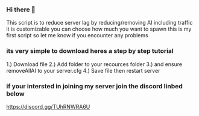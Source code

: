 ### Hi there 👋

This script is to reduce server lag by reducing/removing AI including traffic it is customizable you can choose how much you want to spawn
this is my first script so let me know if you encounter any problems 

### its very simple to download heres a step by step tutorial
1.) Download file
2.) Add folder to your recources folder
3.) and ensure removeAllAI to your server.cfg
4.) Save file then restart server 

### if your intersted in joining my server join the discord linbed below
https://discord.gg/TUhRNWRA6U

